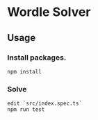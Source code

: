 # Wordle Solver

## Usage

### Install packages.

```
npm install
```

### Solve

```
edit `src/index.spec.ts`
npm run test
```
